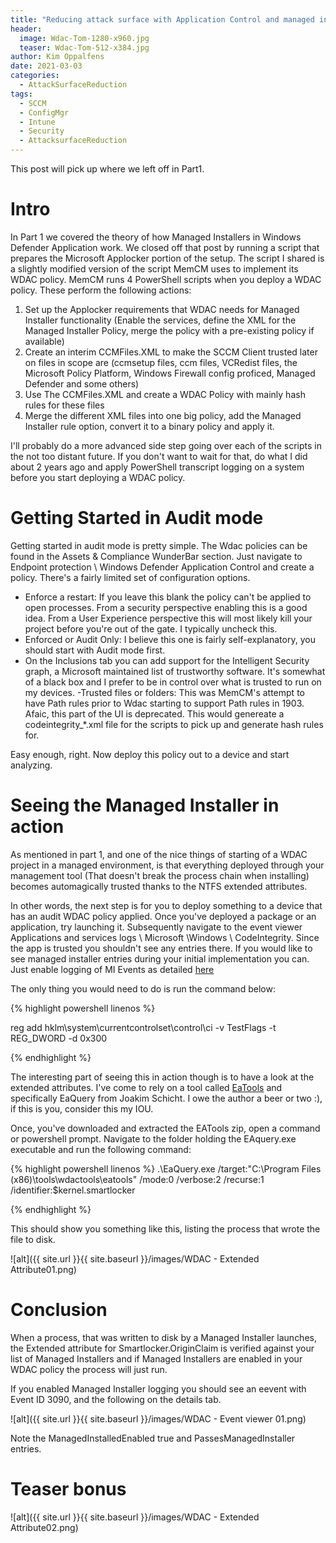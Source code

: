 ```yaml
---
title: "Reducing attack surface with Application Control and managed installer(s) - Part 2"
header:
  image: Wdac-Tom-1280-x960.jpg
  teaser: Wdac-Tom-512-x384.jpg
author: Kim Oppalfens
date: 2021-03-03
categories:
  - AttackSurfaceReduction
tags:
  - SCCM
  - ConfigMgr
  - Intune
  - Security
  - AttacksurfaceReduction
---
```


This post will pick up where we left off in Part1.

# Intro #

In Part 1 we covered the theory of how Managed Installers in Windows Defender Application work. We closed off that post by running a script that prepares the Microsoft Applocker portion of the setup. The script I shared is a slightly modified version of the script MemCM uses to implement its WDAC policy. MemCM runs 4 PowerShell scripts when you deploy a WDAC policy. These perform the following actions:
1. Set up the Applocker requirements that WDAC needs for Managed Installer functionality (Enable the services, define the XML for the Managed Installer Policy, merge the policy with a pre-existing policy if available)
2. Create an interim CCMFiles.XML to make the SCCM Client trusted later on files in scope are (ccmsetup files, ccm files, VCRedist files, the Microsoft Policy Platform, Windows Firewall config proficed, Managed Defender and some others)
3. Use The CCMFiles.XML and create a WDAC Policy with mainly hash rules for these files
4. Merge the different XML files into one big policy, add the Managed Installer rule option, convert it to a binary policy and apply it.

I'll probably do a more advanced side step going over each of the scripts in the not too distant future. If you don't want to wait for that, do what I did about 2 years ago and apply PowerShell transcript logging on a system before you start deploying a WDAC policy.

# Getting Started in Audit mode #
Getting started in audit mode is pretty simple. The Wdac policies can be found in the Assets & Compliance WunderBar section.
Just navigate to Endpoint protection \ Windows Defender Application Control and create a policy. There's a fairly limited set of configuration options.
- Enforce a restart: If you leave this blank the policy can't be applied to open processes. From a security perspective enabling this is a good idea. From a User Experience perspective this will most likely kill your project before you're out of the gate. I typically uncheck this.
- Enforced or Audit Only: I believe this one is fairly self-explanatory, you should start with Audit mode first.
- On the Inclusions tab you can add support for the Intelligent Security graph, a Microsoft maintained list of trustworthy software. It's somewhat of a black box and I prefer to be in control over what is trusted to run on my devices. 
-Trusted files or folders: This was MemCM's attempt to have Path rules prior to Wdac starting to support Path rules in 1903. Afaic, this part of the UI is deprecated. This would genereate a codeintegrity_*.xml file for the scripts to pick up and generate hash rules for.


Easy enough, right. Now deploy this policy out to a device and start analyzing.

# Seeing the Managed Installer in action #
As mentioned in part 1, and one of the nice things of starting of a WDAC project in a managed environment, is that everything deployed through your management tool (That doesn't break the process chain when installing) becomes automagically trusted thanks to the NTFS extended attributes.

In other words, the next step is for you to deploy something to a device that has an audit WDAC policy applied.
Once you've deployed a package or an application, try launching it. Subsequently navigate to the event viewer Applications and services logs \ Microsoft \Windows \ CodeIntegrity. Since the app is trusted you shouldn't see any entries there. If you would like to see managed installer entries during your initial implementation you can. Just enable logging of MI Events as detailed [here](https://docs.microsoft.com/en-us/windows/security/threat-protection/windows-defender-application-control/event-id-explanations#optional-intelligent-security-graph-isg-or-managed-installer-mi-diagnostic-events)

The only thing you would need to do is run the command below:

{% highlight powershell linenos %}

reg add hklm\system\currentcontrolset\control\ci -v TestFlags -t REG_DWORD -d 0x300

{% endhighlight %}

The interesting part of seeing this in action though is to have a look at the extended attributes. I've come to rely on a tool called [EaTools](https://github.com/jschicht/EaTools) and specifically EaQuery from Joakim Schicht. I owe the author a beer or two :), if this is you, consider this my IOU. 

Once, you've downloaded and extracted the EATools zip, open a command or powershell prompt.
Navigate to the folder holding the EAquery.exe executable and run the following command:

{% highlight powershell linenos %}
.\EaQuery.exe /target:"C:\Program Files (x86)\tools\wdactools\eatools" /mode:0 /verbose:2 /recurse:1 /identifier:$kernel.smartlocker

{% endhighlight %}

This should show you something like this, listing the process that wrote the file to disk.

![alt]({{ site.url }}{{ site.baseurl }}/images/WDAC - Extended Attribute01.png)

# Conclusion #

When a process, that was written to disk by a Managed Installer launches, the Extended attribute for Smartlocker.OriginClaim is verified against your list of Managed Installers and if Managed Installers are enabled in your WDAC policy the process will just run.

If you enabled Managed Installer logging you should see an eevent with Event ID 3090, and the following on the details tab.

![alt]({{ site.url }}{{ site.baseurl }}/images/WDAC - Event viewer 01.png)

Note the ManagedInstalledEnabled true and PassesManagedInstaller entries.

# Teaser bonus #
![alt]({{ site.url }}{{ site.baseurl }}/images/WDAC - Extended Attribute02.png)













